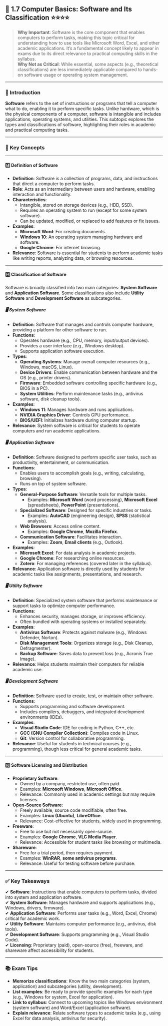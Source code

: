## 📑 1.7 Computer Basics: Software and Its Classification ⭐⭐⭐⭐

> **Why Important**: Software is the core component that enables computers to perform tasks, making this topic critical for understanding how to use tools like Microsoft Word, Excel, and other academic applications. It’s a fundamental concept likely to appear in exams due to its direct relevance to practical computing skills in the syllabus.  
> **Why Not as Critical**: While essential, some aspects (e.g., theoretical classifications) are less immediately applicable compared to hands-on software usage or operating system management.

---

### 📌 Introduction

**Software** refers to the set of instructions or programs that tell a computer what to do, enabling it to perform specific tasks. Unlike hardware, which is the physical components of a computer, software is intangible and includes applications, operating systems, and utilities. This subtopic explores the types and classifications of software, highlighting their roles in academic and practical computing tasks.

---

### 🔑 Key Concepts

---

#### 1️⃣ Definition of Software

- **Definition**: Software is a collection of programs, data, and instructions that direct a computer to perform tasks.
- **Role**: Acts as an intermediary between users and hardware, enabling interaction and functionality.
- **Characteristics**:
  - Intangible, stored on storage devices (e.g., HDD, SSD).
  - Requires an operating system to run (except for some system software).
  - Can be updated, modified, or replaced to add features or fix issues.
- **Examples**:
  - **Microsoft Word**: For creating documents.
  - **Windows 10**: An operating system managing hardware and software.
  - **Google Chrome**: For internet browsing.
- **Relevance**: Software is essential for students to perform academic tasks like writing reports, analyzing data, or browsing resources.

---

#### 2️⃣ Classification of Software

Software is broadly classified into two main categories: **System Software** and **Application Software**. Some classifications also include **Utility Software** and **Development Software** as subcategories.

##### 🖥️ System Software

- **Definition**: Software that manages and controls computer hardware, providing a platform for other software to run.
- **Functions**:
  - Operates hardware (e.g., CPU, memory, input/output devices).
  - Provides a user interface (e.g., Windows desktop).
  - Supports application software execution.
- **Types**:
  - **Operating Systems**: Manage overall computer resources (e.g., Windows, macOS, Linux).
  - **Device Drivers**: Enable communication between hardware and the OS (e.g., printer drivers).
  - **Firmware**: Embedded software controlling specific hardware (e.g., BIOS in a PC).
  - **System Utilities**: Perform maintenance tasks (e.g., antivirus software, disk cleanup tools).
- **Examples**:
  - **Windows 11**: Manages hardware and runs applications.
  - **NVIDIA Graphics Driver**: Controls GPU performance.
  - **BIOS/UEFI**: Initializes hardware during computer startup.
- **Relevance**: System software is critical for students to operate computers and run academic applications.

##### 🖥️ Application Software

- **Definition**: Software designed to perform specific user tasks, such as productivity, entertainment, or communication.
- **Functions**:
  - Enables users to accomplish goals (e.g., writing, calculating, browsing).
  - Runs on top of system software.
- **Types**:
  - **General-Purpose Software**: Versatile tools for multiple tasks.
    - Examples: **Microsoft Word** (word processing), **Microsoft Excel** (spreadsheets), **PowerPoint** (presentations).
  - **Specialized Software**: Designed for specific industries or tasks.
    - Examples: **AutoCAD** (engineering design), **SPSS** (statistical analysis).
  - **Web Browsers**: Access online content.
    - Examples: **Google Chrome**, **Mozilla Firefox**.
  - **Communication Software**: Facilitates interaction.
    - Examples: **Zoom**, **Email clients** (e.g., Outlook).
- **Examples**:
  - **Microsoft Excel**: For data analysis in academic projects.
  - **Google Chrome**: For researching online resources.
  - **Zotero**: For managing references (covered later in the syllabus).
- **Relevance**: Application software is directly used by students for academic tasks like assignments, presentations, and research.

##### 🖥️ Utility Software

- **Definition**: Specialized system software that performs maintenance or support tasks to optimize computer performance.
- **Functions**:
  - Enhances security, manages storage, or improves efficiency.
  - Often bundled with operating systems or installed separately.
- **Examples**:
  - **Antivirus Software**: Protects against malware (e.g., Windows Defender, Norton).
  - **Disk Management Tools**: Organizes storage (e.g., Disk Cleanup, Defragmenter).
  - **Backup Software**: Saves data to prevent loss (e.g., Acronis True Image).
- **Relevance**: Helps students maintain their computers for reliable academic use.

##### 🖥️ Development Software

- **Definition**: Software used to create, test, or maintain other software.
- **Functions**:
  - Supports programming and software development.
  - Includes compilers, debuggers, and integrated development environments (IDEs).
- **Examples**:
  - **Visual Studio Code**: IDE for coding in Python, C++, etc.
  - **GCC (GNU Compiler Collection)**: Compiles code in Linux.
  - **Git**: Version control for collaborative programming.
- **Relevance**: Useful for students in technical courses (e.g., programming), though less critical for general academic tasks.

---

#### 3️⃣ Software Licensing and Distribution

- **Proprietary Software**:
  - Owned by a company, restricted use, often paid.
  - Examples: **Microsoft Windows**, **Microsoft Office**.
  - Relevance: Commonly used in academic settings but may require licenses.
- **Open-Source Software**:
  - Freely available, source code modifiable, often free.
  - Examples: **Linux (Ubuntu)**, **LibreOffice**.
  - Relevance: Cost-effective for students, widely used in programming.
- **Freeware**:
  - Free to use but not necessarily open-source.
  - Examples: **Google Chrome**, **VLC Media Player**.
  - Relevance: Accessible for student tasks like browsing or multimedia.
- **Shareware**:
  - Free for a trial period, then requires payment.
  - Examples: **WinRAR**, **some antivirus programs**.
  - Relevance: Useful for testing software before purchase.

---

### ✅ Key Takeaways

✔ **Software**: Instructions that enable computers to perform tasks, divided into system and application software.  
✔ **System Software**: Manages hardware and supports applications (e.g., Windows, drivers, firmware).  
✔ **Application Software**: Performs user tasks (e.g., Word, Excel, Chrome) critical for academic work.  
✔ **Utility Software**: Maintains computer performance (e.g., antivirus, disk tools).  
✔ **Development Software**: Supports programming (e.g., Visual Studio Code).  
✔ **Licensing**: Proprietary (paid), open-source (free), freeware, and shareware affect accessibility for students.

---

### 📚 Exam Tips

- **Memorize classifications**: Know the two main categories (system, application) and subcategories (utility, development).  
- **List examples**: Be ready to provide specific examples for each type (e.g., Windows for system, Excel for application).  
- **Link to syllabus**: Connect to upcoming topics like Windows environment (system software) and Word/Excel (application software).  
- **Explain relevance**: Relate software types to academic tasks (e.g., using Excel for data analysis, antivirus for security).  
